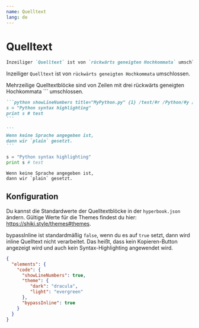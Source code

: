 ```yaml
---
name: Quelltext
lang: de
---
```


# Quelltext

```md
Inzeiliger `Quelltext` ist von `rückwärts geneigten Hochkommata` umschlossen.
```

Inzeiliger `Quelltext` ist von `rückwärts geneigten Hochkommata` umschlossen.

Mehrzeilige Quelltextblöcke sind von Zeilen mit drei rückwärts geneigten Hochkommata ``` umschlossen.

````md
```python showLineNumbers title="MyPython.py" {1} /test/#r /Python/#y /syntax/#l
s = "Python syntax highlighting"
print s # test
```

```
Wenn keine Sprache angegeben ist,
dann wir `plain` gesetzt.
```
````

```python showLineNumbers title="MyPython.py" {1} /test/#r /Python/#y /syntax/#l /print/
s = "Python syntax highlighting"
print s # test
```

```
Wenn keine Sprache angegeben ist,
dann wir `plain` gesetzt.
```

## Konfiguration

Du kannst die Standardwerte der Quelltextblöcke in der `hyperbook.json` ändern. Gültige Werte für die Themes findest du hier: https://shiki.style/themes#themes.

bypassInline ist standardmäßig `false`, wenn du es auf `true` setzt, dann wird inline Quelltext nicht verarbeitet. Das heißt, dass kein Kopieren-Button angezeigt wird und auch kein Syntax-Highlighting angewendet wird.

```json
{
  "elements": {
    "code": {
      "showLineNumbers": true,
      "theme": {
         "dark": "dracula",
         "light": "evergreen"
      },
      "bypassInline": true
    }
  }
}
```
